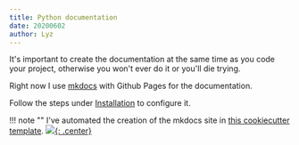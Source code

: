 ```yaml
---
title: Python documentation
date: 20200602
author: Lyz
---
```


It's important to create the documentation at the same time as you code your
project, otherwise you won't ever do it or you'll die trying.

Right now I use [mkdocs](mkdocs.md) with Github Pages for the documentation.

Follow the steps under [Installation](mkdocs.md#installation) to configure it.

!!! note ""
    I've automated the creation of the mkdocs site in [this cookiecutter
    template](https://github.com/lyz-code/cookiecutter-python-project).
[![](not-by-ai.svg){: .center}](https://notbyai.fyi)
